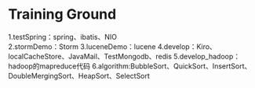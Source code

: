 # Training Ground

1.testSpring：spring、ibatis、NIO		
2.stormDemo：Storm
3.luceneDemo：lucene
4.develop：Kiro、localCacheStore、JavaMail、TestMongodb、redis
5.develop_hadoop：hadoop的mapreduce代码
6.algorithm:BubbleSort、QuickSort、InsertSort、DoubleMergingSort、HeapSort、SelectSort
